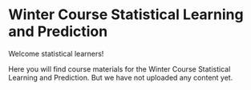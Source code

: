 Winter Course Statistical Learning and Prediction
========================================================

Welcome statistical learners!

Here you will find course materials for the Winter Course Statistical Learning and Prediction. But we have not uploaded any content yet.
